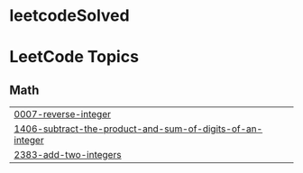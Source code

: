 # leetcodeSolved
<!---LeetCode Topics Start-->
# LeetCode Topics
## Math
|  |
| ------- |
| [0007-reverse-integer](https://github.com/amanrajfr/leetcodeSolved/tree/master/0007-reverse-integer) |
| [1406-subtract-the-product-and-sum-of-digits-of-an-integer](https://github.com/amanrajfr/leetcodeSolved/tree/master/1406-subtract-the-product-and-sum-of-digits-of-an-integer) |
| [2383-add-two-integers](https://github.com/amanrajfr/leetcodeSolved/tree/master/2383-add-two-integers) |
<!---LeetCode Topics End-->